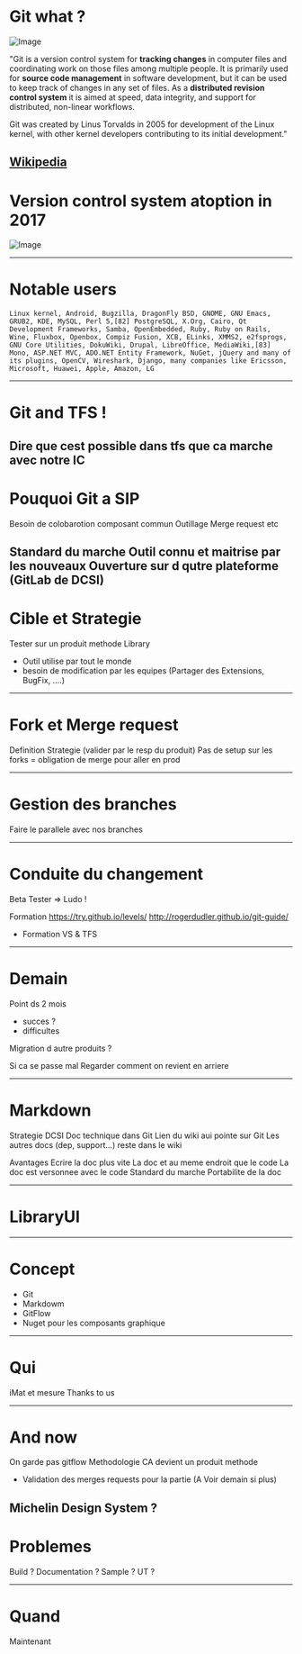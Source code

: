 # Git what ?

![Image](https://git-scm.com/images/logos/2color-lightbg@2x.png)

"Git is a version control system for **tracking changes** in computer files and coordinating work on those files among multiple people. It is primarily used for **source code management** in software development, but it can be used to keep track of changes in any set of files. As a **distributed revision control system** it is aimed at speed, data integrity, and support for distributed, non-linear workflows.


Git was created by Linus Torvalds in 2005 for development of the Linux kernel, with other kernel developers contributing to its initial development."

[Wikipedia](https://en.wikipedia.org/wiki/Git)
---
# Version control system atoption in 2017
![Image](https://i.stack.imgur.com/6SqPf.png)


---
# Notable users
	Linux kernel, Android, Bugzilla, DragonFly BSD, GNOME, GNU Emacs, GRUB2, KDE, MySQL, Perl 5,[82] PostgreSQL, X.Org, Cairo, Qt Development Frameworks, Samba, OpenEmbedded, Ruby, Ruby on Rails, Wine, Fluxbox, Openbox, Compiz Fusion, XCB, ELinks, XMMS2, e2fsprogs, GNU Core Utilities, DokuWiki, Drupal, LibreOffice, MediaWiki,[83] Mono, ASP.NET MVC, ADO.NET Entity Framework, NuGet, jQuery and many of its plugins, OpenCV, Wireshark, Django, many companies like Ericsson, Microsoft, Huawei, Apple, Amazon, LG
---

# Git and TFS !
Dire que cest possible dans tfs
que ca marche avec notre IC
---

# Pouquoi Git a SIP
Besoin de colobarotion
 composant commun
 Outillage Merge request etc

Standard du marche
 Outil connu et maitrise par les nouveaux
 Ouverture sur d qutre plateforme (GitLab de DCSI)
---

# Cible  et Strategie
Tester sur un produit methode
Library
 - Outil utilise par tout le monde
  - besoin de modification par les equipes (Partager des Extensions, BugFix, ....)

---
# Fork et Merge request
Definition
Strategie (valider par le resp du produit)
Pas de setup sur les forks = obligation de merge pour aller en prod

---
# Gestion des branches 
Faire le parallele avec nos branches

---
# Conduite du changement
Beta Tester
  => Ludo !

Formation
https://try.github.io/levels/
http://rogerdudler.github.io/git-guide/
+ Formation VS &  TFS

---
# Demain
Point ds 2 mois
 - succes ?
 - difficultes

Migration d autre produits ?

Si ca se passe mal
Regarder comment on revient en arriere 

---

# Markdown
Strategie  DCSI
Doc technique dans Git
Lien du wiki aui pointe sur Git
Les autres docs (dep, support...) reste dans le wiki

Avantages
Ecrire la doc plus vite
La doc et au meme endroit que le code
La doc est versonnee avec le code
Standard du marche
Portabilite de la doc


--- 
# LibraryUI

--- 
# Concept
- Git 
- Markdowm
- GitFlow
- Nuget pour les composants graphique


--- 
# Qui
iMat et mesure
Thanks to us

--- 
# And now
On garde pas gitflow
Methodologie
CA devient un produit methode
   - Validation des merges requests pour la partie  (A Voir demain si plus)
   
Michelin Design System ?
--- 

# Problemes
Build ?
Documentation ?
Sample ?
UT ?

--- 

# Quand
Maintenant


   
